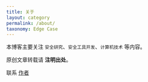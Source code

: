 ```yaml
---
title: 关于
layout: category
permalink: /about/
taxonomy: Edge Case
---
```



本博客主要关注 `安全研究`、`安全工具开发`、`计算机技术` 等内容。

原创文章转载请 **注明出处**。

联系 [作者](mailto:yan.shifm@foxmail.com)
